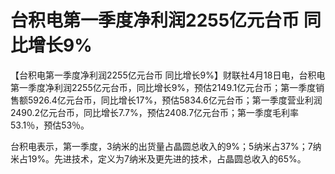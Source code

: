 # 台积电第一季度净利润2255亿元台币 同比增长9%

【台积电第一季度净利润2255亿元台币
同比增长9%】财联社4月18日电，台积电第一季度净利润2255亿元台币，同比增长9%，预估2149.1亿元台币；第一季度销售额5926.4亿元台币，同比增长17%，预估5834.6亿元台币；第一季度营业利润2490.2亿元台币，同比增长7.7%，预估2408.7亿元台币；第一季度毛利率53.1％，预估53％。

台积电表示，第一季度，3纳米的出货量占晶圆总收入的9%；5纳米占37%；7纳米占19%。先进技术，定义为7纳米及更先进的技术，占晶圆总收入的65%。

